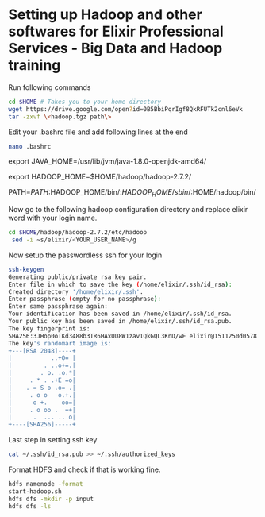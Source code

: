 # Setting up Hadoop and other softwares for Elixir Professional Services - Big Data and Hadoop training

Run following commands

```bash
cd $HOME # Takes you to your home directory
wget https://drive.google.com/open?id=0B5BbiPqrIgf8QkRFUTk2cnl6eVk
tar -zxvf \<hadoop.tgz path\> 
```

Edit your .bashrc file and add following lines at the end

```bash
nano .bashrc
```

export JAVA_HOME=/usr/lib/jvm/java-1.8.0-openjdk-amd64/

export HADOOP_HOME=$HOME/hadoop/hadoop-2.7.2/

PATH=$PATH:$HADOOP_HOME/bin/:$HADOOP_HOME/sbin/:$HOME/hadoop/bin/

Now go to the following hadoop configuration directory and replace elixir word with your login name.
```bash
cd $HOME/hadoop/hadoop-2.7.2/etc/hadoop
 sed -i ~s/elixir/<YOUR_USER_NAME>/g
```

Now setup the passwordless ssh for your login
```bash
ssh-keygen
Generating public/private rsa key pair.
Enter file in which to save the key (/home/elixir/.ssh/id_rsa): 
Created directory '/home/elixir/.ssh'.
Enter passphrase (empty for no passphrase): 
Enter same passphrase again: 
Your identification has been saved in /home/elixir/.ssh/id_rsa.
Your public key has been saved in /home/elixir/.ssh/id_rsa.pub.
The key fingerprint is:
SHA256:3JHop0oTKd3488b3TR6HAxUU8W1zav1QkGQL3KnD/wE elixir@1511250d0578
The key's randomart image is:
+---[RSA 2048]----+
|           ..+O= |
|         . ..o+=.|
|        . o. .o.*|
|     . * . .+E =o|
|    . = S o .o= .|
|     . o o   o.+.|
|      o +.    oo=|
|     . o oo .  =+|
|      .  ... .. o|
+----[SHA256]-----+
```

Last step in setting ssh key
```bash
cat ~/.ssh/id_rsa.pub >> ~/.ssh/authorized_keys
```

Format HDFS and check if that is working fine.
```bash
hdfs namenode -format
start-hadoop.sh
hdfs dfs -mkdir -p input
hdfs dfs -ls 
```
